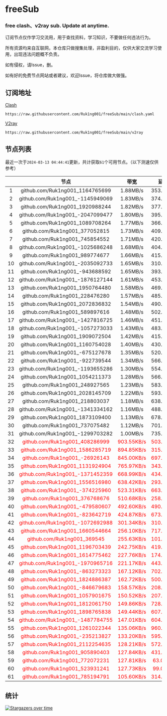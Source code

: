 # freeSub
### free clash、v2ray sub. Update at anytime.

订阅节点仅作学习交流用，用于查找资料，学习知识，不要做任何违法行为。

所有资源均来自互联网，本仓库只做搜集处理，非盈利目的，仅供大家交流学习使用，出现违法问题概不负责。

如有侵权，请Issue，删。

如有好的免费节点网站或者建议，欢迎Issue，将仓库做大做强。

## 订阅地址
[Clash](https://raw.githubusercontent.com/Ruk1ng001/freeSub/main/clash.yaml)
```
https://raw.githubusercontent.com/Ruk1ng001/freeSub/main/clash.yaml
```
[V2ray](https://raw.githubusercontent.com/Ruk1ng001/freeSub/main/v2ray)
```
https://raw.githubusercontent.com/Ruk1ng001/freeSub/main/v2ray
```

## 节点列表

最近一次于`2024-03-13 04:44:41`更新，共计获取`61`个可用节点。（以下测速仅供参考）

|  | 节点 | 带宽 | 延迟 |
|:-:|:--:|:--:|:--:|
 | 1 | github.com/Ruk1ng001_1164765699 | 1.88MB/s | 353.00ms |
 | 2 | github.com/Ruk1ng001_-1145949069 | 1.83MB/s | 374.00ms |
 | 3 | github.com/Ruk1ng001_1920988244 | 1.82MB/s | 377.00ms |
 | 4 | github.com/Ruk1ng001_-2047099477 | 1.80MB/s | 395.00ms |
 | 5 | github.com/Ruk1ng001_1089708264 | 1.77MB/s | 366.00ms |
 | 6 | github.com/Ruk1ng001_377052815 | 1.73MB/s | 409.00ms |
 | 7 | github.com/Ruk1ng001_745854552 | 1.71MB/s | 420.00ms |
 | 8 | github.com/Ruk1ng001_-1025686248 | 1.68MB/s | 404.00ms |
 | 9 | github.com/Ruk1ng001_989774677 | 1.66MB/s | 415.00ms |
 | 10 | github.com/Ruk1ng001_-2035092733 | 1.65MB/s | 310.00ms |
 | 11 | github.com/Ruk1ng001_-943688592 | 1.65MB/s | 393.00ms |
 | 12 | github.com/Ruk1ng001_-1876127144 | 1.61MB/s | 453.00ms |
 | 13 | github.com/Ruk1ng001_1950764480 | 1.58MB/s | 469.00ms |
 | 14 | github.com/Ruk1ng001_228476280 | 1.57MB/s | 485.00ms |
 | 15 | github.com/Ruk1ng001_2072836832 | 1.54MB/s | 490.00ms |
 | 16 | github.com/Ruk1ng001_589897616 | 1.48MB/s | 502.00ms |
 | 17 | github.com/Ruk1ng001_-1427816725 | 1.46MB/s | 451.00ms |
 | 18 | github.com/Ruk1ng001_-1057273033 | 1.43MB/s | 483.00ms |
 | 19 | github.com/Ruk1ng001_1909072504 | 1.42MB/s | 415.00ms |
 | 20 | github.com/Ruk1ng001_1160754028 | 1.40MB/s | 430.00ms |
 | 21 | github.com/Ruk1ng001_-675127678 | 1.35MB/s | 520.00ms |
 | 22 | github.com/Ruk1ng001_-922739544 | 1.34MB/s | 566.00ms |
 | 23 | github.com/Ruk1ng001_-1193655286 | 1.30MB/s | 554.00ms |
 | 24 | github.com/Ruk1ng001_1054211373 | 1.28MB/s | 566.00ms |
 | 25 | github.com/Ruk1ng001_248927565 | 1.23MB/s | 583.00ms |
 | 26 | github.com/Ruk1ng001_2028145709 | 1.22MB/s | 593.00ms |
 | 27 | github.com/Ruk1ng001_218803037 | 1.18MB/s | 638.00ms |
 | 28 | github.com/Ruk1ng001_-1341334162 | 1.16MB/s | 488.00ms |
 | 29 | github.com/Ruk1ng001_1873109400 | 1.13MB/s | 678.00ms |
 | 30 | github.com/Ruk1ng001_737075482 | 1.12MB/s | 701.00ms |
 | 31 | github.com/Ruk1ng001_-1299703282 | 1.00MB/s | 735.00ms |
 | 32 | <font color=red>github.com/Ruk1ng001_408286999</font> | <font color=red>903.55KB/s</font> | <font color=red>503.00ms</font> |
 | 33 | <font color=red>github.com/Ruk1ng001_1586285719</font> | <font color=red>894.85KB/s</font> | <font color=red>315.00ms</font> |
 | 34 | <font color=red>github.com/Ruk1ng001_-26926143</font> | <font color=red>845.00KB/s</font> | <font color=red>697.00ms</font> |
 | 35 | <font color=red>github.com/Ruk1ng001_1131924904</font> | <font color=red>765.97KB/s</font> | <font color=red>343.00ms</font> |
 | 36 | <font color=red>github.com/Ruk1ng001_-1371452359</font> | <font color=red>668.99KB/s</font> | <font color=red>434.00ms</font> |
 | 37 | <font color=red>github.com/Ruk1ng001_1556516980</font> | <font color=red>638.42KB/s</font> | <font color=red>293.00ms</font> |
 | 38 | <font color=red>github.com/Ruk1ng001_-374225960</font> | <font color=red>523.31KB/s</font> | <font color=red>663.00ms</font> |
 | 39 | <font color=red>github.com/Ruk1ng001_376768676</font> | <font color=red>510.68KB/s</font> | <font color=red>258.00ms</font> |
 | 40 | <font color=red>github.com/Ruk1ng001_-479580607</font> | <font color=red>492.60KB/s</font> | <font color=red>490.00ms</font> |
 | 41 | <font color=red>github.com/Ruk1ng001_-823642719</font> | <font color=red>424.87KB/s</font> | <font color=red>673.00ms</font> |
 | 42 | <font color=red>github.com/Ruk1ng001_-1072692988</font> | <font color=red>301.34KB/s</font> | <font color=red>310.00ms</font> |
 | 43 | <font color=red>github.com/Ruk1ng001_1660544664</font> | <font color=red>256.10KB/s</font> | <font color=red>717.00ms</font> |
 | 44 | <font color=red>github.com/Ruk1ng001_369545</font> | <font color=red>255.63KB/s</font> | <font color=red>101.00ms</font> |
 | 45 | <font color=red>github.com/Ruk1ng001_1196703439</font> | <font color=red>242.75KB/s</font> | <font color=red>419.00ms</font> |
 | 46 | <font color=red>github.com/Ruk1ng001_1614775462</font> | <font color=red>227.76KB/s</font> | <font color=red>174.00ms</font> |
 | 47 | <font color=red>github.com/Ruk1ng001_-1970965716</font> | <font color=red>221.17KB/s</font> | <font color=red>443.00ms</font> |
 | 48 | <font color=red>github.com/Ruk1ng001_-863273323</font> | <font color=red>167.12KB/s</font> | <font color=red>702.00ms</font> |
 | 49 | <font color=red>github.com/Ruk1ng001_1824886387</font> | <font color=red>162.72KB/s</font> | <font color=red>500.00ms</font> |
 | 50 | <font color=red>github.com/Ruk1ng001_-846679683</font> | <font color=red>158.57KB/s</font> | <font color=red>208.00ms</font> |
 | 51 | <font color=red>github.com/Ruk1ng001_1057901675</font> | <font color=red>150.52KB/s</font> | <font color=red>207.00ms</font> |
 | 52 | <font color=red>github.com/Ruk1ng001_1812061750</font> | <font color=red>149.86KB/s</font> | <font color=red>728.00ms</font> |
 | 53 | <font color=red>github.com/Ruk1ng001_1898765838</font> | <font color=red>149.44KB/s</font> | <font color=red>607.00ms</font> |
 | 54 | <font color=red>github.com/Ruk1ng001_-1487784755</font> | <font color=red>147.01KB/s</font> | <font color=red>604.00ms</font> |
 | 55 | <font color=red>github.com/Ruk1ng001_1261022344</font> | <font color=red>135.06KB/s</font> | <font color=red>960.00ms</font> |
 | 56 | <font color=red>github.com/Ruk1ng001_-235213827</font> | <font color=red>133.20KB/s</font> | <font color=red>595.00ms</font> |
 | 57 | <font color=red>github.com/Ruk1ng001_2112254635</font> | <font color=red>128.21KB/s</font> | <font color=red>572.00ms</font> |
 | 58 | <font color=red>github.com/Ruk1ng001_905890403</font> | <font color=red>127.84KB/s</font> | <font color=red>431.00ms</font> |
 | 59 | <font color=red>github.com/Ruk1ng001_772072231</font> | <font color=red>127.81KB/s</font> | <font color=red>63.00ms</font> |
 | 60 | <font color=red>github.com/Ruk1ng001_523931241</font> | <font color=red>127.73KB/s</font> | <font color=red>99.00ms</font> |
 | 61 | <font color=red>github.com/Ruk1ng001_785194791</font> | <font color=red>105.60KB/s</font> | <font color=red>314.00ms</font> |


## 统计

[![Stargazers over time](https://starchart.cc/Ruk1ng001/freeSub.svg)](https://starchart.cc/Ruk1ng001/freeSub)